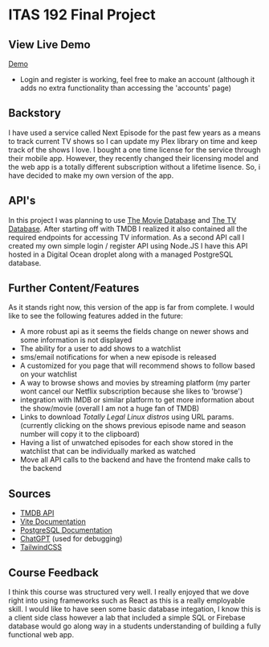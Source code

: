 # ITAS 192 Final Project

## View Live Demo
[Demo](http://165.22.12.9:5173)
- Login and register is working, feel free to make an account (although it adds no extra functionality than accessing the 'accounts' page)

## Backstory

I have used a service called Next Episode for the past few years as a means to track current TV shows so I can update my Plex library on time and keep track of the shows I love. I bought a one time license for the service through their mobile app. However, they recently changed their licensing model and the web app is a totally different subscription without a lifetime lisence. So, i have decided to make my own version of the app.

## API's 

In this project I was planning to use [The Movie Database](https://www.themoviedb.org) and [The TV Database](https://thetvdb.com). After starting off with TMDB I realized it also contained all the required endpoints for accessing TV information. As a second API call I created my own simple login / register API using Node.JS
I have this API hosted in a Digital Ocean droplet along with a managed PostgreSQL database. 

## Further Content/Features

As it stands right now, this version of the app is far from complete. I would like to see the following features added in the future:

- A more robust api as it seems the fields change on newer shows and some information is not displayed
- The ability for a user to add shows to a watchlist
- sms/email notifications for when a new episode is released
- A customized for you page that will recommend shows to follow based on your watchlist
- A way to browse shows and movies by streaming platform (my parter wont cancel our Netflix subscription because she likes to 'browse')
- integration with IMDB or similar platform to get more information about the show/movie (overall I am not a huge fan of TMDB)
- Links to download _Totally Legal Linux distros_ using URL params. (currently clicking on the shows previous episode name and season number will copy it to the clipboard)
- Having a list of unwatched episodes for each show stored in the watchlist that can be individually marked as watched
- Move all API calls to the backend and have the frontend make calls to the backend

## Sources

- [TMDB API](https://developers.themoviedb.org/3/getting-started/introduction)
- [Vite Documentation](https://vitejs.dev/guide/)
- [PostgreSQL Documentation](https://www.postgresql.org/docs/15/index.html)
- [ChatGPT](https://chat.openai.com/) (used for debugging)
- [TailwindCSS](https://tailwindcss.com/docs)

## Course Feedback

I think this course was structured very well. I really enjoyed that we dove right into using frameworks such as React as this is a really employable skill. I would like to have seen some basic database integation, I know this is a client side class however a lab that included a simple SQL or Firebase database would go along way in a students understanding of building a fully functional web app.

